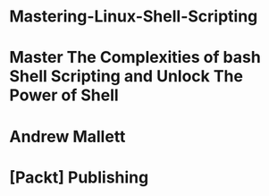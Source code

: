 # Mastering-Linux-Shell-Scripting
# Master The Complexities of bash Shell Scripting and Unlock The Power of Shell
# Andrew Mallett
# [Packt] Publishing
